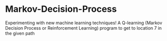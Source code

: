 # Markov-Decision-Process

Experimenting with new machine learning techniques!
A Q-learning (Markov Decision Process or Reinforcement Learning) program to get to location 7 in the given path

